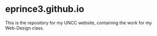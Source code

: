# eprince3.github.io

This is the repository for my UNCC website, containing the work for my Web-Design class.
